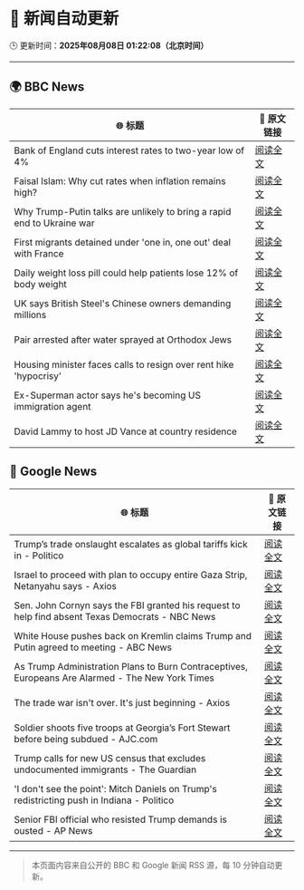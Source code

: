 # 🧠 新闻自动更新

🕒 更新时间：**2025年08月08日 01:22:08（北京时间）**

---

## 🌍 BBC News

| 🌐 标题 | 🔗 原文链接 |
|--------|-------------|
| Bank of England cuts interest rates to two-year low of 4% | [阅读全文](https://www.bbc.com/news/articles/c5yprwyxjlxo?at_medium=RSS&at_campaign=rss) |
| Faisal Islam: Why cut rates when inflation remains high? | [阅读全文](https://www.bbc.com/news/articles/cq6899yleg8o?at_medium=RSS&at_campaign=rss) |
| Why Trump-Putin talks are unlikely to bring a rapid end to Ukraine war | [阅读全文](https://www.bbc.com/news/articles/c14gkkzvpx8o?at_medium=RSS&at_campaign=rss) |
| First migrants detained under 'one in, one out' deal with France | [阅读全文](https://www.bbc.com/news/articles/ce35v0zyzvlo?at_medium=RSS&at_campaign=rss) |
| Daily weight loss pill could help patients lose 12% of body weight | [阅读全文](https://www.bbc.com/news/articles/czerly4wwwyo?at_medium=RSS&at_campaign=rss) |
| UK says British Steel's Chinese owners demanding millions | [阅读全文](https://www.bbc.com/news/articles/crlzjx26p8yo?at_medium=RSS&at_campaign=rss) |
| Pair arrested after water sprayed at Orthodox Jews | [阅读全文](https://www.bbc.com/news/articles/c4gj6e23l0po?at_medium=RSS&at_campaign=rss) |
| Housing minister faces calls to resign over rent hike 'hypocrisy' | [阅读全文](https://www.bbc.com/news/articles/czerl5dy0kgo?at_medium=RSS&at_campaign=rss) |
| Ex-Superman actor says he's becoming US immigration agent | [阅读全文](https://www.bbc.com/news/articles/c5yp8l3z0g5o?at_medium=RSS&at_campaign=rss) |
| David Lammy to host JD Vance at country residence | [阅读全文](https://www.bbc.com/news/articles/cgjylqlvq5xo?at_medium=RSS&at_campaign=rss) |

## 📰 Google News

| 🌐 标题 | 🔗 原文链接 |
|--------|-------------|
| Trump’s trade onslaught escalates as global tariffs kick in - Politico | [阅读全文](https://news.google.com/rss/articles/CBMimwFBVV95cUxNOU1HbUJVTG4zUmYydHppUkNLbFRzX29ZVEcweDVlcGVQNHFxeXFBakZMeW9TeW9lRWpwT0F0R2xmYUQ1MVdoSUtiamxReldMQTRlSnJkd3hRaHdaVjZqSDZ0MG1MX0toU1pkNDlmd0RxQVFZcTZfTkhwM1BqalVUbVJfdEswdTZ0bldpNjhTaEdKR1lZT3M0Wm9RMA?oc=5) |
| Israel to proceed with plan to occupy entire Gaza Strip, Netanyahu says - Axios | [阅读全文](https://news.google.com/rss/articles/CBMifkFVX3lxTE16eTRhdkVXOERhakZjWlQ4WkV3dW9iOUhSdHIxWUNQYXRydlowV0VNY3F1aXpiN0Rpb25yOERzaUFfcmxPTDJrQm1MbGx0OGV5U3QzYkF2cm1sMF9ZMGcwSGs3TUw4d0NwV1NRQTJGVGl1X01CN1BKdWZ1Qkttdw?oc=5) |
| Sen. John Cornyn says the FBI granted his request to help find absent Texas Democrats - NBC News | [阅读全文](https://news.google.com/rss/articles/CBMiuwFBVV95cUxQQlAxRldoamNhZkswWXpsVnoyMGdVekIwbGdYbVUzRTVuaTVNYWZpd096eF9TamM5aHAxWGoyUS00OUVIY3RWN0FCZ0szOWdITWRzc2RlLU1rUWtOZ1VJaWxLckhHOHlaUG5iX2RwWXpaN25NbXlNTllIWDdaLTBGaE40b2s0VGhfWTR6RDZta3hubmRVa0JwVUxiOXpGSzJlYzNSUGJlZlR0WGhQUUtrNm41NzMtTWQ0UG5z0gFWQVVfeXFMTkQ4X3VYeE42LVItREZfMzF0b2dUaURnQXdNMEhleUU1MEpZdFV4TTNuRHc2OGxRODZiakhqSHhCbnlVQ3M3VnF5ZlJqcUQxNUZTZENpNFE?oc=5) |
| White House pushes back on Kremlin claims Trump and Putin agreed to meeting - ABC News | [阅读全文](https://news.google.com/rss/articles/CBMipAFBVV95cUxNSEd2OGF1bGpORVh0TlE3cUVkUk5fRHFPYVphUTJwSW4xMFFrbll2QlRQbGlNVlJHYTFuakRvQ2dfaDVGX0RFMzllWU5yc1htT0RSOTlOVXMwMWo1MnNTWU56N1k5YnVWLVB6MXlYNzV5dGVSejJsdnZBbFpOUUpVLXEwUnpOVVdwR2NaLXozSXVZSllZdThxTWl4OF82VU1FcXNHM9IBqgFBVV95cUxNUk1SU1hISHgyZVBvdU1DZ3FCM3JIalp4eGxmblBIeHdkS3pxMXZpdGdCc3RXbDZ1YVZhXzhkRmlnZWZ6NVVQak9YOWptWHNRZFlCQnphRjZDVm5sQmFYeTJ6VWxDT3FvTngtVktrenkzQVdBdU1uNXdOXzhXV0Yxc2M5R0l3c3lMSkNIZ2dDMFdjdHdKTjFKemJfaXphVzloeE9zdnYzTnk1dw?oc=5) |
| As Trump Administration Plans to Burn Contraceptives, Europeans Are Alarmed - The New York Times | [阅读全文](https://news.google.com/rss/articles/CBMihgFBVV95cUxPUThuWHRnN0ZhWm0xUkJmRG45MFBGOGlxYkphSGVCdERHaHZwMVhQZ3BtQk1vRTVXYm9tTjZGQTg0MFhNQ1YyUElNZGgwMW1CSVE4d3g2TlZRM2dFSzkyZmlkWk1CWTVUeU12Zy1SZ0h6bWZYVWVkaC01TmxWcFlsSENDQ3BlQQ?oc=5) |
| The trade war isn't over. It's just beginning - Axios | [阅读全文](https://news.google.com/rss/articles/CBMifkFVX3lxTFBfMk5yS3VNTFVGVGQ2YlFrcldyalRsdmEwdWxqeFg4RW53T0FlVlB3QThkdWpkMkQ3M1BYODFlUjNncmp2UmJFTVBzWUVmbVp5SnFwdmpXaWlVRnFIcWU4V2NHeURkbmVXZDlUQ0hSZFNpdVBnN2JpbWhERkRDUQ?oc=5) |
| Soldier shoots five troops at Georgia’s Fort Stewart before being subdued - AJC.com | [阅读全文](https://news.google.com/rss/articles/CBMiqgFBVV95cUxPV0VkbHJNUklraVdlMU55VUZPU0FSRklTbFZ6R2JNRUI5X0hnVkdqMG9SUnd3RDFJQTc1S1JtWS1URV9EMEd5UTliVDNHXzJITWx2RzNvMHhXOTJYcUlnbkVZdzdWWlNkNElqaHVldWRydlpYbS1EWGJvN08zZ0JRbEpRektfcjJuZWl0ZEJOZmhKY3FDWlhJVzlfbUd1UXl1aVJoZEN5a2ZhUQ?oc=5) |
| Trump calls for new US census that excludes undocumented immigrants - The Guardian | [阅读全文](https://news.google.com/rss/articles/CBMinAFBVV95cUxNc0ZwUnFXRXhHczhpR0c5ZDNwZkJTVVllMXA3Z3pUWFg3RlFBbW1TZUlkb2lwV2RfSDMxY0xTUlVHeHZtXzBHOVptUEJXYXlkb1Nwd3ZRZlNyck9VMG9ONkVBUmEybFhpRU5sRzVtN1RWMEc3WVpoZl9aQVpkdUJGUllfaTdGT1YtV0hURVlsRWdDV1dUdUdRVTExX3U?oc=5) |
| 'I don't see the point': Mitch Daniels on Trump's redistricting push in Indiana - Politico | [阅读全文](https://news.google.com/rss/articles/CBMidkFVX3lxTE9CSDRxZjVNRTV1ZF9hRi1JcFNXb2prYUo1SjJuNzZOMzhSSFMxc1pyaGg4VGZWVUNORTdjNkpjNGZ0cGMtN2FCR3hLQXdDQTBNZTdCOFFiaFBiMmtBdUdzNjBjeTM1Y2lsUzZvWGUwWDVuM3lpSHc?oc=5) |
| Senior FBI official who resisted Trump demands is ousted - AP News | [阅读全文](https://news.google.com/rss/articles/CBMijAFBVV95cUxPeU9rQ0QyN2FWeU5EUmhodmEzVkd1NlpEUk1vaU83b3dPWE1hUE1lTXhHTFliV2xweUs2b2ZfTEE0cGhWTnAxT0VPZkpOS0RxNmpzbnA3aHpCUGI2TExYQm9LUHY1WmRsdC1sVDhpd3FSdDdBZ3RNNWg3YWotdURZaDhDaDA4M2I3V3dfQQ?oc=5) |

---
> 本页面内容来自公开的 BBC 和 Google 新闻 RSS 源，每 10 分钟自动更新。